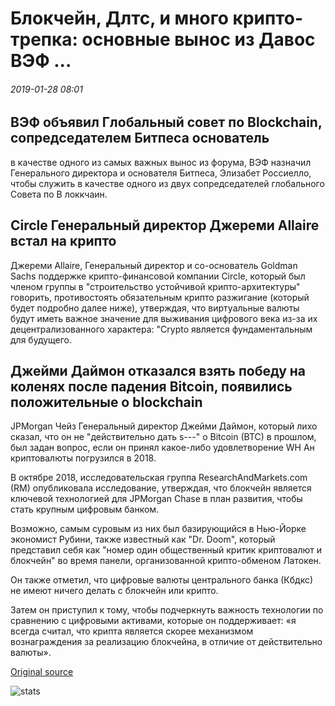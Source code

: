 # Блокчейн, Длтс, и много крипто-трепка: основные вынос из Давос ВЭФ ...

###### 2019-01-28 08:01

## ВЭФ объявил Глобальный совет по Blockchain, сопредседателем Битпеса основатель

в качестве одного из самых важных вынос из форума, ВЭФ назначил Генерального директора и основателя Битпеса, Элизабет Россиелло, чтобы служить в качестве одного из двух сопредседателей глобального Совета по B локкчаин.

## Circle Генеральный директор Джереми Allaire встал на крипто

Джереми Allaire, Генеральный директор и со-основатель Goldman Sachs поддержке крипто-финансовой компании Circle, который был членом группы в "строительство устойчивой крипто-архитектуры" говорить, противостоять обязательным крипто разжигание (который будет подробно далее ниже), утверждая, что виртуальные валюты будут иметь важное значение для выживания цифрового века из-за их децентрализованного характера: "Crypto является фундаментальным для будущего.

## Джейми Даймон отказался взять победу на коленях после падения Bitcoin, появились положительные о blockchain

JPMorgan Чейз Генеральный директор Джейми Даймон, который лихо сказал, что он не "действительно дать s---" о Bitcoin (BTC) в прошлом, был задан вопрос, если он принял какое-либо удовлетворение WH Ан криптовалюты погрузился в 2018.

В октябре 2018, исследовательская группа ResearchAndMarkets.com (RM) опубликовала исследование, утверждая, что блокчейн является ключевой технологией для JPMorgan Chase в план развития, чтобы стать крупным цифровым банком.

Возможно, самым суровым из них был базирующийся в Нью-Йорке экономист Рубини, также известный как "Dr. Doom", который представил себя как "номер один общественный критик криптовалют и блокчейн" во время панели, организованной крипто-обменом Латокен.

Он также отметил, что цифровые валюты центрального банка (Кбдкс) не имеют ничего делать с блокчейн или крипто.

Затем он приступил к тому, чтобы подчеркнуть важность технологии по сравнению с цифровыми активами, которые он поддерживает: «я всегда считал, что крипта является скорее механизмом вознаграждения за реализацию блокчейна, в отличие от действительно валюты».

[Original source](https://cointelegraph.com/news/blockchain-dlts-and-a-lot-of-crypto-bashing-main-takeaways-from-davos-wef)

![stats](https://c.statcounter.com/11760860/0/a89fa40b/1/ "stats")